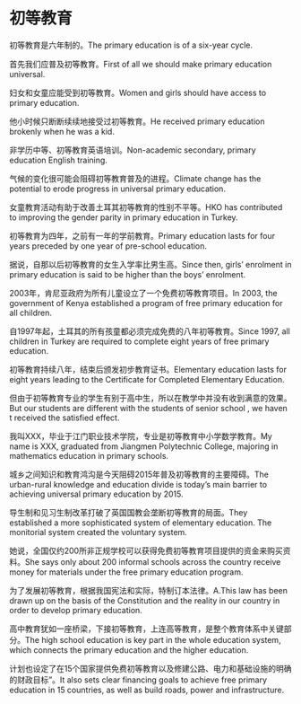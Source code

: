 # 初等教育

<p><span class="chinese">初等教育是六年制的。</span><span class="english">The primary education is of a six-year cycle.</span></p>

<p><span class="chinese">首先我们应普及初等教育。</span><span class="english">First of all we should make primary education universal.</span></p>

<p><span class="chinese">妇女和女童应能受到初等教育。</span><span class="english">Women and girls should have access to primary education.</span></p>

<p><span class="chinese">他小时候只断断续续地接受过初等教育。</span><span class="english">He received primary education brokenly when he was a kid.</span></p>

<p><span class="chinese">非学历中等、初等教育英语培训。</span><span class="english">Non-academic secondary, primary education English training.</span></p>

<p><span class="chinese">气候的变化很可能会阻碍初等教育普及的进程。</span><span class="english">Climate change has the potential to erode progress in universal primary education.</span></p>

<p><span class="chinese">女童教育活动有助于改善土耳其初等教育的性别不平等。</span><span class="english">HKO has contributed to improving the gender parity in primary education in Turkey.</span></p>

<p><span class="chinese">初等教育为四年，之前有一年的学前教育。</span><span class="english">Primary education lasts for four years preceded by one year of pre-school education.</span></p>

<p><span class="chinese">据说，自那以后初等教育的女生入学率比男生高。</span><span class="english">Since then, girls’ enrolment in primary education is said to be higher than the boys’ enrolment.</span></p>

<p><span class="chinese">2003年，肯尼亚政府为所有儿童设立了一个免费初等教育项目。</span><span class="english">In 2003, the government of Kenya established a program of free primary education for all children.</span></p>

<p><span class="chinese">自1997年起，土耳其的所有孩童都必须完成免费的八年初等教育。</span><span class="english">Since 1997, all children in Turkey are required to complete eight years of free primary education.</span></p>

<p><span class="chinese">初等教育持续八年，结束后颁发初步教育证书。</span><span class="english">Elementary education lasts for eight years leading to the Certificate for Completed Elementary Education.</span></p>

<p><span class="chinese">但由于初等教育专业的学生有别于高中生，所以在教学中并没有收到满意的效果。</span><span class="english">But our students are different with the students of senior school , we haven t received the satisfied effect.</span></p>

<p><span class="chinese">我叫XXX，毕业于江门职业技术学院，专业是初等教育中小学数学教育。</span><span class="english">My name is XXX, graduated from Jiangmen Polytechnic College, majoring in mathematics education in primary schools.</span></p>

<p><span class="chinese">城乡之间知识和教育鸿沟是今天阻碍2015年普及初等教育的主要障碍。</span><span class="english">The urban-rural knowledge and education divide is today’s main barrier to achieving universal primary education by 2015.</span></p>

<p><span class="chinese">导生制和见习生制改革打破了英国国教会垄断初等教育的局面。</span><span class="english">They established a more sophisticated system of elementary education. The monitorial system created the voluntary system.</span></p>

<p><span class="chinese">她说，全国仅约200所非正规学校可以获得免费初等教育项目提供的资金来购买资料。</span><span class="english">She says only about 200 informal schools across the country receive money for materials under the free primary education program.</span></p>

<p><span class="chinese">为了发展初等教育，根据我国宪法和实际，特制订本法律。</span><span class="english">A.This law has been drawn up on the basis of the Constitution and the reality in our country in order to develop primary education.</span></p>

<p><span class="chinese">高中教育犹如一座桥梁，下接初等教育，上连高等教育，是整个教育体系中关键部分。</span><span class="english">The high school education is key part in the whole education system, which connects the primary education and the higher education.</span></p>

<p><span class="chinese">计划也设定了在15个国家提供免费初等教育以及修建公路、电力和基础设施的明确的财政目标”。</span><span class="english">It also sets clear financing goals to achieve free primary education in 15 countries, as well as build roads, power and infrastructure.</span></p>

